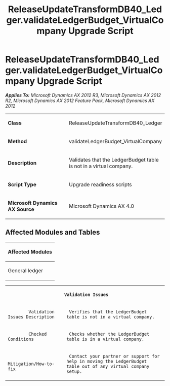 ﻿---
title: ReleaseUpdateTransformDB40_Ledger.validateLedgerBudget_VirtualCompany Upgrade Script
TOCTitle: ReleaseUpdateTransformDB40_Ledger.validateLedgerBudget_VirtualCompany Upgrade Script
ms:assetid: e4778f79-3beb-974d-2931-5b3df4b1956d
ms:mtpsurl: https://msdn.microsoft.com/en-us/library/JJ737370(v=AX.60)
ms:contentKeyID: 49711811
ms.date: 05/18/2015
mtps_version: v=AX.60
---

# ReleaseUpdateTransformDB40\_Ledger.validateLedgerBudget\_VirtualCompany Upgrade Script 


_**Applies To:** Microsoft Dynamics AX 2012 R3, Microsoft Dynamics AX 2012 R2, Microsoft Dynamics AX 2012 Feature Pack, Microsoft Dynamics AX 2012_

<table>
<colgroup>
<col style="width: 50%" />
<col style="width: 50%" />
</colgroup>
<tbody>
<tr class="odd">
<td><p><strong>Class</strong></p></td>
<td><p>ReleaseUpdateTransformDB40_Ledger</p></td>
</tr>
<tr class="even">
<td><p><strong>Method</strong></p></td>
<td><p>validateLedgerBudget_VirtualCompany</p></td>
</tr>
<tr class="odd">
<td><p><strong>Description</strong></p></td>
<td><p>Validates that the LedgerBudget table is not in a virtual company.</p></td>
</tr>
<tr class="even">
<td><p><strong>Script Type</strong></p></td>
<td><p>Upgrade readiness scripts</p></td>
</tr>
<tr class="odd">
<td><p><strong>Microsoft Dynamics AX Source</strong></p></td>
<td><p>Microsoft Dynamics AX 4.0</p></td>
</tr>
</tbody>
</table>


## Affected Modules and Tables

<table>
<colgroup>
<col style="width: 100%" />
</colgroup>
<thead>
<tr class="header">
<th><p>Affected Modules</p></th>
</tr>
</thead>
<tbody>
<tr class="odd">
<td><p>General ledger</p></td>
</tr>
</tbody>
</table>


<table xmlns="http://www.w3.org/1999/xhtml">
              <tr><th colspan="2">
		
   <p>
   
	 Validation Issues
  </p>
  </th></tr>
              <tr><td>
		
   <p>
   
	 
            Validation Issues Description
          
  </p>
  </td><td>
		
   <p>
   
	 Verifies that the LedgerBudget table is not in a virtual company.
  </p>
  </td></tr>
              <tr><td>
		
   <p>
   
	 
            Checked Conditions
          
  </p>
  </td><td>
		
   <p>
   
	 Checks whether the LedgerBudget table is in a virtual company.
  </p>
  </td></tr>
              <tr><td>
		
   <p>
   
	 
            Mitigation/How-to-fix
          
  </p>
  </td><td>
		
   <p>
   
	 Contact your partner or support for help in moving the LedgerBudget table out of any virtual company setup.
  </p>
  </td></tr>
            </table>

  


